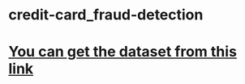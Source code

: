 # credit-card_fraud-detection
# [You can get the dataset from this link](https://www.kaggle.com/mlg-ulb/creditcardfraud)
